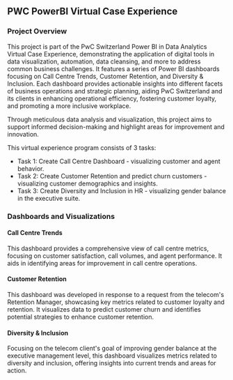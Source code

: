 ## PWC PowerBI Virtual Case Experience

### Project Overview
This project is part of the PwC Switzerland Power BI in Data Analytics Virtual Case Experience, demonstrating the application of digital tools in data visualization, automation, data cleansing, and more to address common business challenges. It features a series of Power BI dashboards focusing on Call Centre Trends, Customer Retention, and Diversity & Inclusion. Each dashboard provides actionable insights into different facets of business operations and strategic planning, aiding PwC Switzerland and its clients in enhancing operational efficiency, fostering customer loyalty, and promoting a more inclusive workplace.

Through meticulous data analysis and visualization, this project aims to support informed decision-making and highlight areas for improvement and innovation.


This virtual experience program consists of 3 tasks:

* Task 1: Create Call Centre Dashboard - visualizing customer and agent behavior.
* Task 2: Create Customer Retention and predict churn customers - visualizing customer demographics and insights.
* Task 3: Create Diversity and Inclusion in HR - visualizing gender balance in the executive suite.

### Dashboards and Visualizations
#### Call Centre Trends

This dashboard provides a comprehensive view of call centre metrics, focusing on customer satisfaction, call volumes, and agent performance. It aids in identifying areas for improvement in call centre operations.

#### Customer Retention
This dashboard was developed in response to a request from the telecom's Retention Manager, showcasing key metrics related to customer loyalty and retention. It visualizes data to predict customer churn and identifies potential strategies to enhance customer retention.

#### Diversity & Inclusion
Focusing on the telecom client's goal of improving gender balance at the executive management level, this dashboard visualizes metrics related to diversity and inclusion, offering insights into current trends and areas for action.

